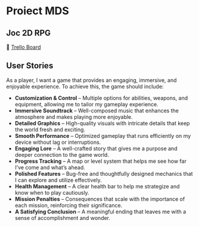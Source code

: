 # Proiect MDS  
## Joc 2D RPG  

🔗 [Trello Board](https://trello.com/b/PFv4H5ZT/proiect-mds)

## User Stories

As a player, I want a game that provides an engaging, immersive, and enjoyable experience. To achieve this, the game should include:  

- **Customization & Control** – Multiple options for abilities, weapons, and equipment, allowing me to tailor my gameplay experience.  
- **Immersive Soundtrack** – Well-composed music that enhances the atmosphere and makes playing more enjoyable.  
- **Detailed Graphics** – High-quality visuals with intricate details that keep the world fresh and exciting.  
- **Smooth Performance** – Optimized gameplay that runs efficiently on my device without lag or interruptions.  
- **Engaging Lore** – A well-crafted story that gives me a purpose and deeper connection to the game world.  
- **Progress Tracking** – A map or level system that helps me see how far I’ve come and what’s ahead.  
- **Polished Features** – Bug-free and thoughtfully designed mechanics that I can explore and utilize effectively.  
- **Health Management** – A clear health bar to help me strategize and know when to play cautiously.  
- **Mission Penalties** – Consequences that scale with the importance of each mission, reinforcing their significance.  
- **A Satisfying Conclusion** – A meaningful ending that leaves me with a sense of accomplishment and wonder.  
